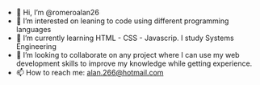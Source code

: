 - 👋 Hi, I’m @romeroalan26
- 👀 I’m interested on leaning to code using different programming languages
- 🌱 I’m currently learning HTML - CSS - Javascrip. I study Systems Engineering
- 💞️ I’m looking to collaborate on any project where I can use my web development skills to improve my knowledge while getting experience.
- 📫 How to reach me: alan.266@hotmail.com

<!---
romeroalan26/romeroalan26 is a ✨ special ✨ repository because its `README.md` (this file) appears on your GitHub profile.
You can click the Preview link to take a look at your changes.
--->
